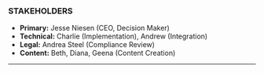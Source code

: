 ### STAKEHOLDERS

- **Primary:** Jesse Niesen (CEO, Decision Maker)
- **Technical:** Charlie (Implementation), Andrew (Integration)  
- **Legal:** Andrea Steel (Compliance Review)
- **Content:** Beth, Diana, Geena (Content Creation)

---
